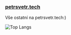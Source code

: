 ### <a href="http://petrsvetr.tech">petrsvetr.tech</a>
Vše ostatní na petrsvetr.tech:)
<br>

![Top Langs](https://github-readme-stats.vercel.app/api/top-langs/?username=petrsvetr123lol&layout=compact)

